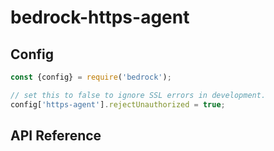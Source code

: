 # bedrock-https-agent

## Config

```js
const {config} = require('bedrock');

// set this to false to ignore SSL errors in development.
config['https-agent'].rejectUnauthorized = true;
```

## API Reference
